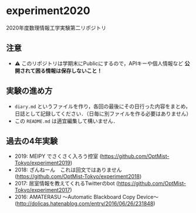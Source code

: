 # experiment2020
2020年度数理情報工学実験第二リポジトリ

## 注意
- :warning: このリポジトリは学期末にPublicにするので，APIキーや個人情報など **公開されて困る情報は保存しないこと！**

## 実験の進め方
- `diary.md` というファイルを作り，各回の最後にその日行った内容をまとめ，日誌として記録してください．（日毎に別ファイルを作る必要はありません）
- この `README.md` は適宜編集して構いません．

## 過去の4年実験
- 2019: MEIPY でさくさく入ろう控室 (https://github.com/OptMist-Tokyo/experiment2019)
- 2018: ざんねーん　これは回文ではありません (https://github.com/OptMist-Tokyo/experiment2018)
- 2017: 居室情報を教えてくれるTwitterのbot (https://github.com/OptMist-Tokyo/experiment2017)
- 2016: AMATERASU ～Automatic Blackboard Copy Device～ (http://dolicas.hatenablog.com/entry/2016/06/26/231848)
